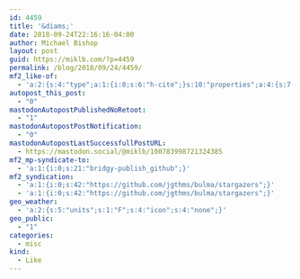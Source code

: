 ```yaml
---
id: 4459
title: '&diams;'
date: 2018-09-24T22:16:16-04:00
author: Michael Bishop
layout: post
guid: https://miklb.com/?p=4459
permalink: /blog/2018/09/24/4459/
mf2_like-of:
  - 'a:2:{s:4:"type";a:1:{i:0;s:6:"h-cite";}s:10:"properties";a:4:{s:7:"summary";a:1:{i:0;s:111:"Modern CSS framework based on Flexbox. Contribute to jgthms/bulma development by creating an account on GitHub.";}s:3:"url";a:1:{i:0;s:31:"https://github.com/jgthms/bulma";}s:11:"publication";a:1:{i:0;s:6:"GitHub";}s:8:"featured";a:1:{i:0;s:62:"https://avatars1.githubusercontent.com/u/1254808?s=400&amp;v=4";}}}'
autopost_this_post:
  - "0"
mastodonAutopostPublishedNoRetoot:
  - "1"
mastodonAutopostPostNotification:
  - "0"
mastodonAutopostLastSuccessfullPostURL:
  - https://mastodon.social/@miklb/100783998721324385
mf2_mp-syndicate-to:
  - 'a:1:{i:0;s:21:"bridgy-publish_github";}'
mf2_syndication:
  - 'a:1:{i:0;s:42:"https://github.com/jgthms/bulma/stargazers";}'
  - 'a:1:{i:0;s:42:"https://github.com/jgthms/bulma/stargazers";}'
geo_weather:
  - 'a:2:{s:5:"units";s:1:"F";s:4:"icon";s:4:"none";}'
geo_public:
  - "1"
categories:
  - misc
kind:
  - Like
---
```

